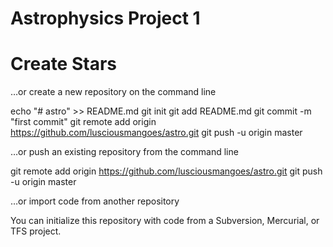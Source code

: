 # Astrophysics Project 1
# Create Stars


…or create a new repository on the command line

echo "# astro" >> README.md
git init
git add README.md
git commit -m "first commit"
git remote add origin https://github.com/lusciousmangoes/astro.git
git push -u origin master

…or push an existing repository from the command line

git remote add origin https://github.com/lusciousmangoes/astro.git
git push -u origin master

…or import code from another repository

You can initialize this repository with code from a Subversion, Mercurial, or TFS project.
